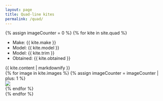 ```yaml
---
layout: page
title: Quad-line kites
permalink: /quad/
---
```


<script>
const gallery = [
{% for kite in site.quad %}
{% for image in kite.images %}
  {
    src: "{{ site.baseurl }}/assets/images/{{ image }}",
    title: "loading description...",
  },
{% endfor %}
{% endfor %}
];

window.showKites = function(idx) {
  Spotlight.show(gallery, {
    index: idx,
    onchange: (index, options) => {
      // https://github.com/nextapps-de/spotlight/issues/53
      // Decode HTML entities in title and description
      const titleElement = document.querySelector('#spotlight .spl-title');
      // const descriptionElement = document.querySelector('#spotlight .spl-description');
      // titleElement.innerHTML = decodeURIComponent(titleElement.innerText);

      let html = document.querySelector('#description_' + (index)).innerHTML;
      // Remove trailing "
      html = html.substr(0, html.length - 1);
      // both lines needed - can't figure out why
      titleElement.innerHTML = decodeURIComponent(html);
      titleElement.innerHTML = decodeURIComponent(html);


    },
  });
}
</script>
<div class="container">
  {% assign imageCounter = 0 %}
  {% for kite in site.quad %}
  <div class="row kiteRow">
    <div class="col">
      <ul class="kite-detail-list">
        <li>Make: {{ kite.make }}</li>
        <li>Model: {{ kite.model }}</li>
        <li>Model: {{ kite.trim }}</li>
        <li>Obtained: {{ kite.obtained }}</li>
      </ul>
    </div>
    <div class="col">
      {{ kite.content | markdownify }}
    </div>
    <div class="col">
      {% for image in kite.images %}
        {% assign imageCounter = imageCounter | plus: 1 %}
        <div onClick="window.showKites({{ imageCounter }})">
          <img src="{{ site.baseurl }}/assets/images/{{ image }}" class="kiteThumb">
          <div id="description_{{ imageCounter}}" style="display:none;">{{ kite.content | markdownify }}"</div>
        </div>
      {% endfor %}
    </div>
  </div>
  {% endfor %}
</div>
